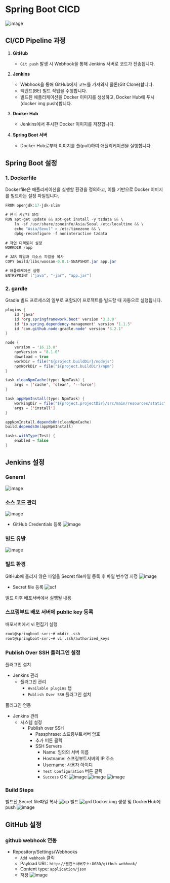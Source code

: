 # Spring Boot CICD 
![image](https://github.com/user-attachments/assets/fe7f198e-7ad7-4cfe-af42-3b854e6f6166)
## CI/CD Pipeline 과정
1. **GitHub**
   - `Git push` 발생 시 Webhook을 통해 Jenkins 서버로 코드가 전송됩니다.

2. **Jenkins**
   - Webhook을 통해 GitHub에서 코드를 가져와서 클론(Git Clone)합니다.
   - 백엔드(BE) 빌드 작업을 수행합니다.
   - 빌드된 애플리케이션을 Docker 이미지를 생성하고, Docker Hub에 푸시(docker img push)합니다.

3. **Docker Hub**
   - Jenkins에서 푸시한 Docker 이미지를 저장합니다.

4. **Spring Boot 서버**
   - Docker Hub로부터 이미지를 풀(pull)하여 애플리케이션을 실행합니다.
## Spring Boot 설정
### 1. Dockerfile
Dockerfile은 애플리케이션을 실행할 환경을 정의하고, 이를 기반으로 Docker 이미지를 빌드하는 설정 파일입니다.
```java
FROM openjdk:17-jdk-slim

# 한국 시간대 설정
RUN apt-get update && apt-get install -y tzdata && \
    ln -sf /usr/share/zoneinfo/Asia/Seoul /etc/localtime && \
    echo "Asia/Seoul" > /etc/timezone && \
    dpkg-reconfigure -f noninteractive tzdata
    
# 작업 디렉토리 설정
WORKDIR /app

# JAR 파일과 리소스 파일을 복사
COPY build/libs/woosan-0.0.1-SNAPSHOT.jar app.jar

# 애플리케이션 실행
ENTRYPOINT ["java", "-jar", "app.jar"]
```
### 2. gardle
 Gradle 빌드 프로세스의 일부로 포함되어 프로젝트를 빌드할 때 자동으로 실행됩니다.
```java
plugins {
    id 'java'
    id 'org.springframework.boot' version '3.3.0'
    id 'io.spring.dependency-management' version '1.1.5'
    id 'com.github.node-gradle.node' version '3.2.1'
}

node {
    version = '16.13.0'
    npmVersion = '8.1.0'
    download = true
    workDir = file("${project.buildDir}/nodejs")
    npmWorkDir = file("${project.buildDir}/npm")
}

task cleanNpmCache(type: NpmTask) {
    args = ['cache', 'clean', '--force']
}

task appNpmInstall(type: NpmTask) {
    workingDir = file("${project.projectDir}/src/main/resources/static")
    args = ['install']
}

appNpmInstall.dependsOn(cleanNpmCache)
build.dependsOn(appNpmInstall)

tasks.withType(Test) {
    enabled = false
}

```
## Jenkins 설정
### General
![image](https://github.com/user-attachments/assets/fffc06d5-60ff-4193-a44a-c04d1292c681)
### 소스 코드 관리
![image](https://github.com/user-attachments/assets/d67573c3-9346-4fca-9bae-edee1d9b2399)
- GitHub Credentials 등록
![image](https://github.com/user-attachments/assets/94ed6a7f-a893-4a71-8407-c0e361339a4a)
### 빌드 유발
![image](https://github.com/user-attachments/assets/0c03295f-460f-44e5-bced-5531d0f12039)
### 빌드 환경
GitHub에 올리지 않은 파일을 Secret file파일 등록 후 파일 변수명 지정
![image](https://github.com/user-attachments/assets/f579069e-016f-442f-ba74-49c68210008a)
- Secret file 등록
![scf](https://github.com/user-attachments/assets/d030035f-6545-4cac-9333-97c42e80bbae)

빌드 이후 배포서버에서 실행될 내용
### 스프링부트 배포 서버에 public key 등록

배포서버에서 vi 편집기 실행

```bash
root@springboot-svr:~# mkdir .ssh
root@springboot-svr:~# vi .ssh/authorized_keys
```

### Publish Over SSH 플러그인 설정

플러그인 설치

- Jenkins 관리
  - 플러그인 관리
    - `Available plugins` 탭
    - `Publish Over SSH` 플러그인 설치

플러그인 연동

- Jenkins 관리
  - 시스템 설정
    - Publish over SSH
      - Passphrase: 스프링부트서버 암호
      - 추가 버튼 클릭
      - SSH Servers
        - Name: 임의의 서버 이름
        - Hostname: 스프링부트서버의 IP 주소
        - Username: 사용자 아이디
        - `Test Configuration` 버튼 클릭
        - `Success` OK!
![image](https://github.com/user-attachments/assets/7b4fecea-1b7b-4b11-8bb1-de7f33f468ad)
![image](https://github.com/user-attachments/assets/bd31a624-f87b-460a-aec1-aa0310558ce1)
![image](https://github.com/user-attachments/assets/33fcda0c-eac5-43b7-95ee-5765e1295938)

### Build Steps
빌드전 Secret file파일 복사
![cp](https://github.com/user-attachments/assets/2e69a2e4-461f-4072-a76a-c98da34082d1)
빌드
![grd](https://github.com/user-attachments/assets/799a8d9d-bb45-4668-9fb7-bc556801618d)
Docker img 생성 및 DockerHub에 push
![image](https://github.com/user-attachments/assets/ec62244c-80bd-4d94-8847-c773284f92ba)

## GitHub 설정

### github webhook 연동
- Repository/Settings/Webhooks
  - `Add webhook` 클릭
  - Payload URL: `http://젠킨스서버주소:8080/github-webhook/`
  - Content type: `application/json`
  - 저장
![image](https://github.com/user-attachments/assets/7e6a921f-fe4e-4516-93b5-dd053bd10243)

